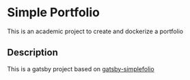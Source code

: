 # Simple Portfolio
This is an academic project to create and dockerize a portfolio
## Description
This is a gatsby project based on [gatsby-simplefolio](https://github.com/cobidev/gatsby-simplefolio)